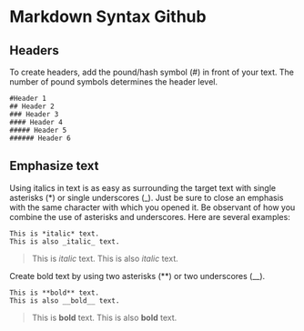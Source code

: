 # Markdown Syntax Github

## Headers
To create headers, add the pound/hash symbol (#) in front of your text. The number of pound symbols determines the header level.
```
#Header 1
## Header 2
### Header 3
#### Header 4
##### Header 5
###### Header 6
```

## Emphasize text
Using italics in text is as easy as surrounding the target text with single asterisks (*) or single underscores (_). Just be sure to close an emphasis with the same character with which you opened it. Be observant of how you combine the use of asterisks and underscores. Here are several examples:
```
This is *italic* text.
This is also _italic_ text.
```
> This is *italic* text. This is also _italic_ text.

Create bold text by using two asterisks (**) or two underscores (__).
```
This is **bold** text.
This is also __bold__ text.
```
> This is **bold** text. This is also __bold__ text.
